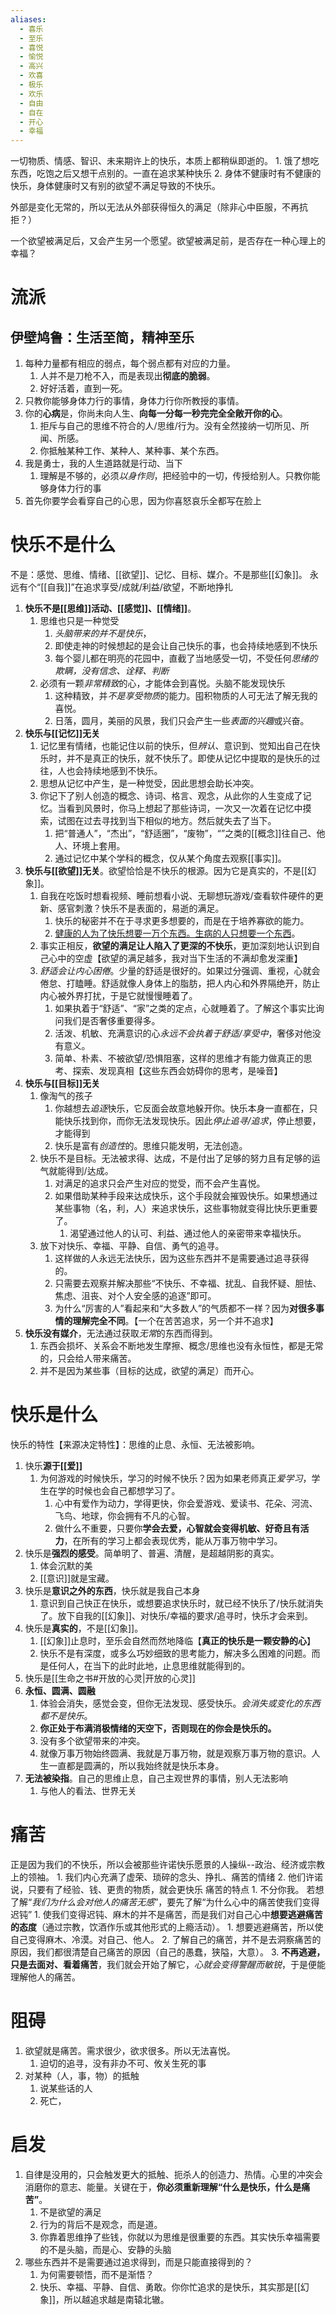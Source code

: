 ```yaml
---
aliases:
  - 喜乐
  - 至乐
  - 喜悦
  - 愉悦
  - 高兴
  - 欢喜
  - 极乐
  - 欢乐
  - 自由
  - 自在
  - 开心
  - 幸福
---
```

一切物质、情感、智识、未来期许上的快乐，本质上都稍纵即逝的。
	1. 饿了想吃东西，吃饱之后又想干点别的。一直在追求某种快乐
	2. 身体不健康时有不健康的快乐，身体健康时又有别的欲望不满足导致的不快乐。

外部是变化无常的，所以无法从外部获得恒久的满足（除非心中臣服，不再抗拒？）

一个欲望被满足后，又会产生另一个愿望。欲望被满足前，是否存在一种心理上的幸福？
# 流派
## 伊壁鸠鲁：生活至简，精神至乐
1. 每种力量都有相应的弱点，每个弱点都有对应的力量。
	1. 人并不是刀枪不入，而是表现出**彻底的脆弱**。
	2. 好好活着，直到一死。
2. 只教你能够身体力行的事情，身体力行你所教授的事情。
3. 你的**心病**是，你尚未向人生、**向每一分每一秒完完全全敞开你的心**。
	1. 拒斥与自己的思维不符合的人/思维/行为。没有全然接纳一切所见、所闻、所感。
	2. 你抵触某种工作、某种人、某种事、某个东西。
4. 我是勇士，我的人生道路就是行动、当下
	1. 理解是不够的，必须*以身作则*，把经验中的一切，传授给别人。只教你能够身体力行的事
5. 首先你要学会看穿自己的心思，因为你喜怒哀乐全都写在脸上
# 快乐不是什么
不是：感觉、思维、情绪、[[欲望]]、记忆、目标、媒介。不是那些[[幻象]]。
永远有个“[[自我]]”在追求享受/成就/利益/欲望，不断地挣扎

1. **快乐不是[[思维]]活动、[[感觉]]、[[情绪]]**。
	1. 思维也只是一种觉受
		1. *头脑带来的并不是快乐*，
		3. 即使走神的时候想起的是会让自己快乐的事，也会持续地感到不快乐
		4. 每个婴儿都在明亮的花园中，直截了当地感受一切，不受任何*思绪的欺瞒，没有信念、诠释、判断*
	2. 必须有一颗*非常精致*的心，才能体会到喜悦。头脑不能发现快乐
		1. 这种精致，并*不是享受物质*的能力。囤积物质的人可无法了解无我的喜悦。
		2. 日落，圆月，美丽的风景，我们只会产生一些*表面的兴趣*或兴奋。
2. **快乐与[[记忆]]无关** 
	1. 记忆里有情绪，也能记住以前的快乐，但*辨认*、意识到、觉知出自己在快乐时，并不是真正的快乐，就不快乐了。即使从记忆中提取的是快乐的过往，人也会持续地感到不快乐。
	2. 思想从记忆中产生，是一种觉受，因此思想会助长冲突。
	3. 你记下了别人创造的概念、诗词、格言、观念，从此你的人生变成了记忆。当看到风景时，你马上想起了那些诗词，一次又一次着在记忆中摸索，试图在过去寻找到当下相似的地方。然后就失去了当下。
		1. 把“普通人”，“杰出”，“舒适圈”，“废物”，“”之类的[[概念]]往自己、他人、环境上套用。
		2. 通过记忆中某个学科的概念，仅从某个角度去观察[[事实]]。
3. **快乐与[[欲望]]无关**。欲望恰恰是不快乐的根源。因为它是真实的，不是[[幻象]]。
	1. 自我在吃饭时想看视频、睡前想看小说、无聊想玩游戏/查看软件硬件的更新、感官刺激？快乐不是表面的，易逝的满足。
		1. 快乐的秘密并不在于寻求更多想要的，而是在于培养寡欲的能力。
		2. <u>健康的人为了快乐想要一万个东西。生病的人只想要一个东西</u>。
	2. 事实正相反，**欲望的满足让人陷入了更深的不快乐**，更加深刻地认识到自己心中的空虚【欲望的满足越多，我对当下生活的不满却愈发深重】
	3. *舒适会让内心困倦*。少量的舒适是很好的。如果过分强调、重视，心就会倦怠、打瞌睡。舒适就像人身体上的脂肪，把人内心和外界隔绝开，防止内心被外界打扰，于是它就慢慢睡着了。
		1. 如果执着于“舒适”、“家”之类的定点，心就睡着了。了解这个事实比询问我们是否奢侈重要得多。
		2. 活泼、机敏、充满意识的心*永远不会执着于舒适/享受中*，奢侈对他没有意义。
		3. 简单、朴素、不被欲望/恐惧阻塞，这样的思维才有能力做真正的思考、探索、发现真相【这些东西会妨碍你的思考，是噪音】
4. **快乐与[[目标]]无关** 
	1. 像淘气的孩子
		1. 你越想去*追逐*快乐，它反面会故意地躲开你。快乐本身一直都在，只能快乐找到你，而你无法发现快乐。因此*停止追寻/追求*，停止想要，才能得到
		2. 快乐是富有*创造性*的。思维只能发明，无法创造。
	2. 快乐不是目标。无法被求得、达成，不是付出了足够的努力且有足够的运气就能得到/达成。
		1. 对满足的追求只会产生对应的觉受，而不会产生喜悦。
		2. 如果借助某种手段来达成快乐，这个手段就会摧毁快乐。如果想通过某些事物（名，利，人）来追求快乐，这些事物就变得比快乐更重要了。
			1. 渴望通过他人的认可、利益、通过他人的亲密带来幸福快乐。
	3. 放下对快乐、幸福、平静、自信、勇气的追寻。
		1. 这样做的人永远无法快乐，因为这些东西并不是需要通过追寻获得的。
		2. 只需要去观察并解决那些“不快乐、不幸福、扰乱、自我怀疑、胆怯、焦虑、沮丧、对个人安全感的追逐”即可。
		3. 为什么“厉害的人”看起来和“大多数人”的气质都不一样？因为**对很多事情的理解完全不同**。【一个在苦苦追求，另一个并不追求】
5. **快乐没有媒介**，无法通过获取*无常*的东西而得到。
	1. 东西会损坏、关系会不断地发生摩擦、概念/思维也没有永恒性，都是无常的，只会给人带来痛苦。
	2. 并不是因为某些事（目标的达成，欲望的满足）而开心。
# 快乐是什么
快乐的特性【来源决定特性】：思维的止息、永恒、无法被影响。
1. 快乐**源于[[爱]]** 
	1. 为何游戏的时候快乐，学习的时候不快乐？因为如果老师真正*爱学习*，学生在学的时候也会自己都想学习了。
		1. 心中有爱作为动力，学得更快，你会爱游戏、爱读书、花朵、河流、飞鸟、地球，你会拥有不凡的心智。
		2. 做什么不重要，只要你**学会去爱，心智就会变得机敏、好奇且有活力**，在所有的学习上都会表现优秀，能从万事万物中学习。
2. 快乐是**强烈的感受**。简单明了、普遍、清醒，是超越阴影的真实。
	1. 体会沉默的美
	2. [[意识]]就是宝藏。
3. 快乐是**意识之外的东西**，快乐就是我自己本身
	1. 意识到自己快正在快乐，或想要追求快乐时，就已经不快乐了/快乐就消失了。放下自我的[[幻象]]、对快乐/幸福的要求/追寻时，快乐才会来到。
4. 快乐是**真实的**，不是[[幻象]]。
	1. [[幻象]]止息时，至乐会自然而然地降临【**真正的快乐是一颗安静的心**】
	2. 快乐不是有深度，或多么巧妙细致的思考能力，解决多么困难的问题。而是任何人，在当下的此时此地，止息思维就能得到的。
5. 快乐是[[生命之书#开放的心灵|开放的心灵]] 
6. **永恒、圆满、圆融** 
	1. 体验会消失，感觉会变，但你无法发现、感受快乐。*会消失或变化的东西都不是快乐*。
	2. **你正处于布满消极情绪的天空下，否则现在的你会是快乐的。** 
	3. 没有多个欲望带来的冲突。
	4. 就像万事万物始终圆满、我就是万事万物，就是观察万事万物的意识。人生一直都是圆满的，所以我始终就是快乐本身。
7. **无法被染指**。自己的思维止息，自己主观世界的事情，别人无法影响
	1. 与他人的看法、世界无关
# 痛苦
正是因为我们的不快乐，所以会被那些许诺快乐愿景的人操纵--政治、经济或宗教上的领袖。
	1. 我们内心充满了虚荣、琐碎的念头、挣扎、痛苦的情绪
	2. 他们许诺说，只要有了经验、钱、更贵的物质，就会更快乐
痛苦的特点
	1. 不分你我。
若想了解“*我们为什么会对他人的痛苦无感*”，要先了解“为什么心中的痛苦使我们变得迟钝”
	1. 使我们变得迟钝、麻木的并不是痛苦，而是我们对自己心中**想要逃避痛苦的态度**（通过宗教，饮酒作乐或其他形式的上瘾活动）。
		1. 想要逃避痛苦，所以使自己变得麻木、冷漠。对自己、他人。
	2. 了解自己的痛苦，并不是去洞察痛苦的原因，我们都很清楚自己痛苦的原因（自己的愚蠢，狭隘，大意）。
	3. **不再逃避，只是去面对、看着痛苦**，我们就会开始了解它，*心就会变得警醒而敏锐*，于是便能理解他人的痛苦。
# 阻碍
1. 欲望就是痛苦。需求很少，欲求很多。所以无法喜悦。
	1. 迫切的追寻，没有非办不可、攸关生死的事
2. 对某种（人，事，物）的抵触
	1. 说某些话的人
	2. 死亡，

# 启发
1. 自律是没用的，只会触发更大的抵触、扼杀人的创造力、热情。心里的冲突会消磨你的意志、能量。关键在于，**你必须重新理解“什么是快乐，什么是痛苦”**。
	1. 不是欲望的满足
	2. 行为的背后不是观念，而是道。
	3. 你靠着思维挣了些钱，你就以为思维是很重要的东西。其实快乐幸福需要的不是头脑，而是心、安静的头脑
2. 哪些东西并不是需要通过追求得到，而是只能直接得到的？
	1. 为何需要顿悟，而不是渐悟？
	2. 快乐、幸福、平静、自信、勇敢。你你忙追求的是快乐，其实那是[[幻象]]，所以越追求越是南辕北辙。